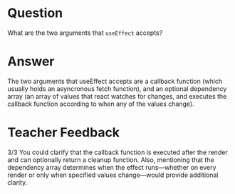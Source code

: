 # Question

What are the two arguments that `useEffect` accepts? 

# Answer
The two arguments that useEffect accepts are a callback function (which usually holds an asyncronous fetch function), and an optional dependency array (an array of values that react watches for changes, and executes the callback function according to when any of the values change).
# Teacher Feedback
3/3
You could clarify that the callback function is executed after the render and can optionally return a cleanup function. Also, mentioning that the dependency array determines when the effect runs—whether on every render or only when specified values change—would provide additional clarity.
